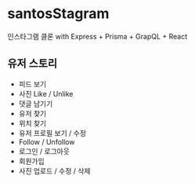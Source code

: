 # santosStagram

인스타그램 클론 with Express + Prisma + GrapQL + React

## 유저 스토리 

- 피드 보기 
- 사진 Like / Unlike
- 댓글 남기기
- 유저 찾기 
- 위치 찾기 
- 유저 프로필 보기 / 수정 
- Follow / Unfollow 
- 로그인 / 로그아웃 
- 회원가입
- 사진 업로드 / 수정 / 삭제

